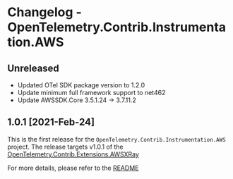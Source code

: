 # Changelog - OpenTelemetry.Contrib.Instrumentation.AWS

## Unreleased

* Updated OTel SDK package version to 1.2.0
* Update minimum full framework support to net462
* Update AWSSDK.Core 3.5.1.24 -> 3.7.11.2

## 1.0.1 [2021-Feb-24]

This is the first release for the `OpenTelemetry.Contrib.Instrumentation.AWS`
project. The release targets v1.0.1 of the
[OpenTelemetry.Contrib.Extensions.AWSXRay](https://www.nuget.org/packages/OpenTelemetry.Contrib.Extensions.AWSXRay/)

For more details, please refer to the
[README](https://github.com/open-telemetry/opentelemetry-dotnet-contrib/blob/main/src/OpenTelemetry.Contrib.Instrumentation.AWS/README.md)
